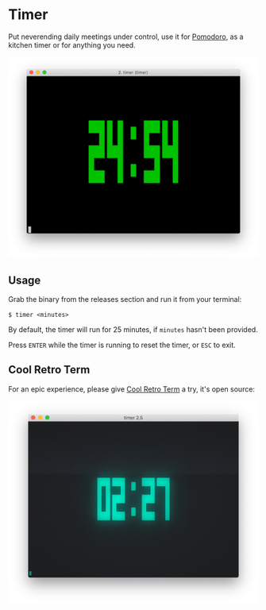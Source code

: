 # Timer

Put neverending daily meetings under control, use it for [Pomodoro](https://en.wikipedia.org/wiki/Pomodoro_Technique),
as a kitchen timer or for anything you need.

![iTerm2](https://github.com/piradoiv/timer.pas/blob/readme/screenshots/iterm.png?raw=true)

## Usage

Grab the binary from the releases section and run it from your terminal:

```
$ timer <minutes>
```

By default, the timer will run for 25 minutes, if `minutes` hasn't been provided.

Press `ENTER` while the timer is running to reset the timer, or `ESC` to exit.

## Cool Retro Term

For an epic experience, please give [Cool Retro Term](https://github.com/Swordfish90/cool-retro-term) a try, it's open source:

[![Cool Retro Term](https://github.com/piradoiv/timer.pas/blob/readme/screenshots/cool-retro-term.png?raw=true)](https://github.com/Swordfish90/cool-retro-term)
